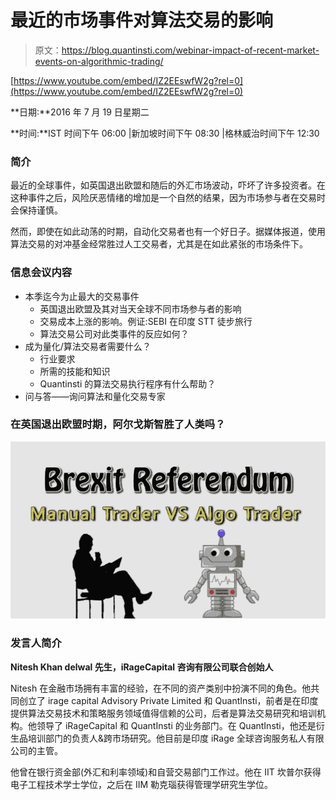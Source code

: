 # 最近的市场事件对算法交易的影响

> 原文：<https://blog.quantinsti.com/webinar-impact-of-recent-market-events-on-algorithmic-trading/>

[https://www.youtube.com/embed/IZ2EEswfW2g?rel=0](https://www.youtube.com/embed/IZ2EEswfW2g?rel=0)

**日期:**2016 年 7 月 19 日星期二

**时间:**IST 时间下午 06:00 |新加坡时间下午 08:30 |格林威治时间下午 12:30

### **简介**

最近的全球事件，如英国退出欧盟和随后的外汇市场波动，吓坏了许多投资者。在这种事件之后，风险厌恶情绪的增加是一个自然的结果，因为市场参与者在交易时会保持谨慎。

然而，即使在如此动荡的时期，自动化交易者也有一个好日子。据媒体报道，使用算法交易的对冲基金经常胜过人工交易者，尤其是在如此紧张的市场条件下。

### **信息会议内容**

*   本季迄今为止最大的交易事件
    *   英国退出欧盟及其对当天全球不同市场参与者的影响
    *   交易成本上涨的影响。例证:SEBI 在印度 STT 徒步旅行
    *   算法交易公司对此类事件的反应如何？
*   成为量化/算法交易者需要什么？
    *   行业要求
    *   所需的技能和知识
    *   Quantinsti 的算法交易执行程序有什么帮助？
*   问与答——询问算法和量化交易专家

### 在英国退出欧盟时期，阿尔戈斯智胜了人类吗？

![how algo traders performed during brexit](img/75d7c5842bda1e8dba865aa1149705a9.png)

### **发言人简介**

**Nitesh Khan delwal 先生，iRageCapital 咨询有限公司联合创始人**

Nitesh 在金融市场拥有丰富的经验，在不同的资产类别中扮演不同的角色。他共同创立了 irage capital Advisory Private Limited 和 QuantInsti，前者是在印度提供算法交易技术和策略服务领域值得信赖的公司，后者是算法交易研究和培训机构。他领导了 iRageCapital 和 QuantInsti 的业务部门。在 QuantInsti，他还是衍生品培训部门的负责人&跨市场研究。他目前是印度 iRage 全球咨询服务私人有限公司的主管。

他曾在银行资金部(外汇和利率领域)和自营交易部门工作过。他在 IIT 坎普尔获得电子工程技术学士学位，之后在 IIM 勒克瑙获得管理学研究生学位。